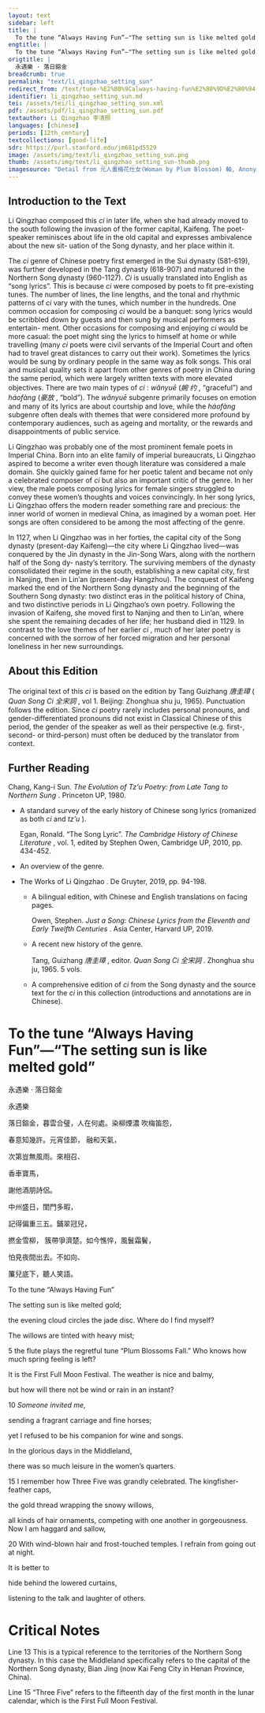 ```yaml
---
layout: text
sidebar: left
title: |
  To the tune “Always Having Fun”—"The setting sun is like melted gold | 永遇樂 · 落日鎔金
engtitle: |
  To the tune “Always Having Fun”—"The setting sun is like melted gold
origtitle: |
  永遇樂 · 落日鎔金
breadcrumb: true
permalink: "text/li_qingzhao_setting_sun"
redirect_from: /text/tune-%E2%80%9Calways-having-fun%E2%80%9D%E2%80%94-setting-sun-melted-gold
identifier: li_qingzhao_setting_sun.md
tei: /assets/tei/li_qingzhao_setting_sun.xml
pdf: /assets/pdf/li_qingzhao_setting_sun.pdf
textauthor: Li Qingzhao 李清照
languages: [chinese]
periods: [12th_century]
textcollections: [good-life]
sdr: https://purl.stanford.edu/jm681pd5529
image: /assets/img/text/li_qingzhao_setting_sun.png
thumb: /assets/img/text/li_qingzhao_setting_sun-thumb.png
imagesource: "Detail from 元人畫梅花仕女(Woman by Plum Blossom) 軸, Anonymous, National Palace Museum, Accession Number: K2A000362N000000000PAA [Public Domain]"
---
```

<h2>Introduction to the Text</h2>
<p>Li Qingzhao composed this <i> ci </i> in later life, when she had already moved to the south following the invasion of the former capital, Kaifeng. The poet-speaker reminisces about life in the old capital and expresses ambivalence about the new sit- uation of the Song dynasty, and her place within it.</p>

<p>The <i> ci </i> genre of Chinese poetry first emerged in the Sui dynasty (581-619), was further developed in the Tang dynasty (618-907) and matured in the Northern Song dynasty (960-1127). <i> Ci </i> is usually translated into English as “song lyrics”. This is because <i> ci </i> were composed by poets to fit pre-existing tunes. The number of lines, the line lengths, and the tonal and rhythmic patterns of <i> ci </i> vary with the tunes, which number in the hundreds. One common occasion for composing <i> ci </i> would be a banquet: song lyrics would be scribbled down by guests and then sung by musical performers as entertain- ment. Other occasions for composing and enjoying <i> ci </i> would be more casual: the poet might sing the lyrics to himself at home or while travelling (many <i> ci </i> poets were civil servants of the Imperial Court and often had to travel great distances to carry out their work). Sometimes the lyrics would be sung by ordinary people in the same way as folk songs. This oral and musical quality sets it apart from other genres of poetry in China during the same period, which were largely written texts with more elevated objectives. There are two main types of <i> ci</i> : <i> wǎnyuē </i> (<em>婉 约</em> , “graceful”) and <i> háofàng </i> (<em>豪放</em> , “bold”). The <i> wǎnyuē </i> subgenre primarily focuses on emotion and many of its lyrics are about courtship and love, while the <i> háofàng </i> subgenre often deals with themes that were considered more profound by contemporary audiences, such as ageing and mortality, or the rewards and disappointments of public service.</p>

<p>Li Qingzhao was probably one of the most prominent female poets in Imperial China. Born into an elite family of imperial bureaucrats, Li Qingzhao aspired to become a writer even though literature was considered a male domain. She quickly gained fame for her poetic talent and became not only a celebrated composer of <i> ci </i> but also an important critic of the genre. In her view, the male poets composing lyrics for female singers struggled to convey these women’s thoughts and voices convincingly. In her song lyrics, Li Qingzhao offers the modern reader something rare and precious: the inner world of women in medieval China, as imagined by a woman poet. Her songs are often considered to be among the most affecting of the genre.</p>

<p>In 1127, when Li Qingzhao was in her forties, the capital city of the Song dynasty (present-day Kaifeng)—the city where Li Qingzhao lived—was conquered by the Jin dynasty in the Jin-Song Wars, along with the northern half of the Song dy- nasty’s territory. The surviving members of the dynasty consolidated their regime in the south, establishing a new capital city, first in Nanjing, then in Lin’an (present-day Hangzhou). The conquest of Kaifeng marked the end of the Northern Song dynasty and the beginning of the Southern Song dynasty: two distinct eras in the political history of China, and two distinctive periods in Li Qingzhao’s own poetry. Following the invasion of Kaifeng, she moved first to Nanjing and then to Lin’an, where she spent the remaining decades of her life; her husband died in 1129. In contrast to the love themes of her earlier <i> ci</i> , much of her later poetry is concerned with the sorrow of her forced migration and her personal loneliness in her new surroundings.</p>

<h2>About this Edition</h2>
<p>The original text of this <i> ci </i> is based on the edition by Tang Guizhang <em>唐圭璋</em> (<i> Quan Song Ci </i> <em>全宋詞</em> , vol 1. Beijing: Zhonghua shu ju, 1965). Punctuation follows the edition. Since <i> ci </i> poetry rarely includes personal pronouns, and gender-differentiated pronouns did not exist in Classical Chinese of this period, the gender of the speaker as well as their perspective (e.g. first-, second- or third-person) must often be deduced by the translator from context.</p>

<h2>Further Reading</h2>
<p>Chang, Kang-i Sun. <i> The Evolution of Tz’u Poetry: from Late Tang to Northern Sung</i> . Princeton UP, 1980.</p>
<ul>
<li>
<p>A standard survey of the early history of Chinese song lyrics (romanized as both <em>ci</em> and <em>tz’u</em> ).</p>
<p>Egan, Ronald. “The Song Lyric”. <i> The Cambridge History of Chinese Literature</i> , vol. 1, edited by Stephen Owen, Cambridge UP, 2010, pp. 434-452.</p>
</li>
<li>
<p>An overview of the genre.</p>
</li>
</ul>
<ul>
<li>
<p>The Works of Li Qingzhao . De Gruyter, 2019, pp. 94-198.</p>
<ul>
<li>
<p>A bilingual edition, with Chinese and English translations on facing pages.</p>
<p>Owen, Stephen. <i> Just a Song: Chinese Lyrics from the Eleventh and Early Twelfth Centuries</i> . Asia Center, Harvard UP, 2019.</p>
</li>
<li>
<p>A recent new history of the genre.</p>
<p>Tang, Guizhang <em>唐圭璋</em> , editor. <i> Quan Song Ci </i> <em>全宋詞</em> . Zhonghua shu ju, 1965. 5 vols.</p>
</li>
<li>
<p>A comprehensive edition of <em>ci</em> from the Song dynasty and the source text for the <em>ci</em> in this collection (introductions and annotations are in Chinese).</p>
</li>
</ul>
</li>
</ul>
<h1>To the tune “Always Having Fun”—“The setting sun is like melted gold”</h1>
<p>永遇樂 · 落日鎔金</p>

<p>永遇樂</p>

<p>落日鎔金，暮雲合璧，人在何處。染柳煙濃 吹梅笛怨，</p>
<p>春意知幾許。元宵佳節， 融和天氣，</p>
<p>次第豈無風雨。來相召、</p>
<p>香車寶馬，</p>
<p>謝他酒朋詩侶。</p>

<p>中州盛日，閨門多暇，</p>
<p>記得偏重三五。鋪翠冠兒，</p>
<p>撚金雪柳， 簇帶爭濟楚。如今憔悴，風鬟霜鬢，</p>
<p>怕見夜間出去。不如向、</p>
<p>簾兒底下，聽人笑語。</p>
<p>To the tune “Always Having Fun”</p>

<p>The setting sun is like melted gold;</p>
<p>the evening cloud circles the jade disc. Where do I find myself?</p>
<p>The willows are tinted with heavy mist;</p>
<p>5 the flute plays the regretful tune “Plum Blossoms Fall.” Who knows how much spring feeling is left?</p>
<p>It is the First Full Moon Festival. The weather is nice and balmy,</p>
<p>but how will there not be wind or rain in an instant?</p>
<p>10 <em>Someone invited me,</em></p>
<p>sending a fragrant carriage and fine horses;</p>
<p>yet I refused to be his companion for wine and songs.</p>

<p>In the glorious days in the Middleland,</p>
<p>there was so much leisure in the women’s quarters.</p>
<p>15 I remember how Three Five was grandly celebrated. The kingfisher-feather caps,</p>
<p>the gold thread wrapping the snowy willows,</p>
<p>all kinds of hair ornaments, competing with one another in gorgeousness. Now I am haggard and sallow,</p>
<p>20 With wind-blown hair and frost-touched temples. I refrain from going out at night.</p>
<p>It is better to</p>
<p>hide behind the lowered curtains,</p>
<p>listening to the talk and laughter of others.</p>

<h1>Critical Notes</h1>

<p>Line 13 This is a typical reference to the territories of the Northern Song dynasty. In this case the Middleland specifically refers to the capital of the Northern Song dynasty, Bian Jing (now Kai Feng City in Henan Province, China).</p>
<p>Line 15 “Three Five” refers to the fifteenth day of the first month in the lunar calendar, which is the First Full Moon Festival.</p>
